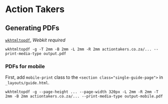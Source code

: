 # Action Takers

## Generating PDFs

[`wkhtmltopdf`](https://github.com/wkhtmltopdf/wkhtmltopdf/), *Webkit required*

`wkhtmltopdf -g -T 2mm -B 2mm -L 2mm -R 2mm actiontakers.co.za/... --print-media-type output.pdf`

### PDFs for mobile

First, add `mobile-print` class to the `<section class="single-guide-page">` in `_layouts/guide.html`. 

`wkhtmltopdf -g --page-height ... --page-width 320px -L 2mm -R 2mm -T 2mm -B 2mm actiontakers.co.za/... --print-media-type output-mobile.pdf`